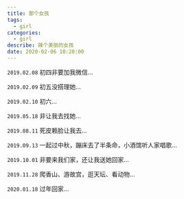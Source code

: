 ```yaml
---
title: 那个女孩    
tags:   
  - girl  
categories:
  - girl    
describe: 辣个美丽的女孩    
date: 2020-02-06 10:20:00
---
```


`2019.02.08` 初四非要加我微信...

`2019.02.09` 初五没搭理她...

`2019.02.10` 初六...

`2019.05.18` 非让我去找她...

`2019.08.11` 死皮赖脸让我去...

`2019.09.13` 一起过中秋，蹦床去了半条命，小酒馆听人家唱歌...

`2019.10.01` 非要来我们家，还让我送她回家...

`2019.11.28` 爬香山、游故宫，逛天坛、看动物...

`2020.01.18` 过年回家...


